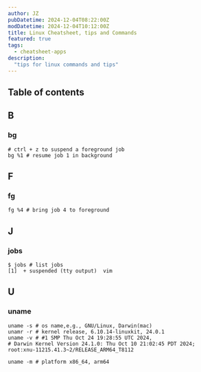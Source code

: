 ```yaml
---
author: JZ
pubDatetime: 2024-12-04T08:22:00Z
modDatetime: 2024-12-04T10:12:00Z
title: Linux Cheatsheet, tips and Commands
featured: true
tags:
  - cheatsheet-apps
description:
  "tips for linux commands and tips"
---
```


## Table of contents

## B

### bg

```shell
# ctrl + z to suspend a foreground job
bg %1 # resume job 1 in background
```

## F

### fg

```shell
fg %4 # bring job 4 to foreground
```

## J

### jobs

```shell
$ jobs # list jobs
[1]  + suspended (tty output)  vim
```

## U

### uname

```shell
uname -s # os name,e.g., GNU/Linux, Darwin(mac)
unamr -r # kernel release, 6.10.14-linuxkit, 24.0.1
uname -v # #1 SMP Thu Oct 24 19:28:55 UTC 2024,
# Darwin Kernel Version 24.1.0: Thu Oct 10 21:02:45 PDT 2024; root:xnu-11215.41.3~2/RELEASE_ARM64_T8112

uname -m # platform x86_64, arm64
```
